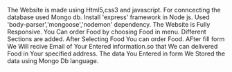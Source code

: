 
The Website is made using Html5,css3 and javascript.
For conncecting the database used Mongo db. Install 'express' framework in Node js. Used 'body-parser','mongoose','nodemon' dependency.
The Website is Fully Responsive.
You Can order Food by choosing Food in menu.
Different Sections are added.
After Selecting Food You can order Food.
AFter fill form We Will recive Email of Your Entered information.so that We can delivered Food in Your specified address.
The data You Entered in form We Stored the data using Mongo Db language.
